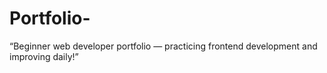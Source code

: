 # Portfolio-
“Beginner web developer portfolio — practicing frontend development and improving daily!”
